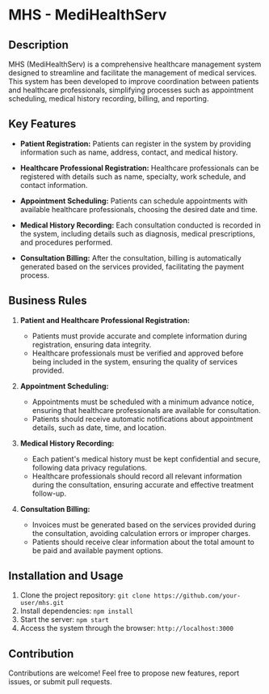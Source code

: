 # MHS - MediHealthServ

## Description

MHS (MediHealthServ) is a comprehensive healthcare management system designed to streamline and facilitate the management of medical services. This system has been developed to improve coordination between patients and healthcare professionals, simplifying processes such as appointment scheduling, medical history recording, billing, and reporting.

## Key Features

- **Patient Registration:** Patients can register in the system by providing information such as name, address, contact, and medical history.

- **Healthcare Professional Registration:** Healthcare professionals can be registered with details such as name, specialty, work schedule, and contact information.

- **Appointment Scheduling:** Patients can schedule appointments with available healthcare professionals, choosing the desired date and time.

- **Medical History Recording:** Each consultation conducted is recorded in the system, including details such as diagnosis, medical prescriptions, and procedures performed.

- **Consultation Billing:** After the consultation, billing is automatically generated based on the services provided, facilitating the payment process.

## Business Rules

1. **Patient and Healthcare Professional Registration:**
   - Patients must provide accurate and complete information during registration, ensuring data integrity.
   - Healthcare professionals must be verified and approved before being included in the system, ensuring the quality of services provided.

2. **Appointment Scheduling:**
   - Appointments must be scheduled with a minimum advance notice, ensuring that healthcare professionals are available for consultation.
   - Patients should receive automatic notifications about appointment details, such as date, time, and location.

3. **Medical History Recording:**
   - Each patient's medical history must be kept confidential and secure, following data privacy regulations.
   - Healthcare professionals should record all relevant information during the consultation, ensuring accurate and effective treatment follow-up.

4. **Consultation Billing:**
   - Invoices must be generated based on the services provided during the consultation, avoiding calculation errors or improper charges.
   - Patients should receive clear information about the total amount to be paid and available payment options.

## Installation and Usage

1. Clone the project repository: `git clone https://github.com/your-user/mhs.git`
2. Install dependencies: `npm install`
3. Start the server: `npm start`
4. Access the system through the browser: `http://localhost:3000`

## Contribution

Contributions are welcome! Feel free to propose new features, report issues, or submit pull requests.


